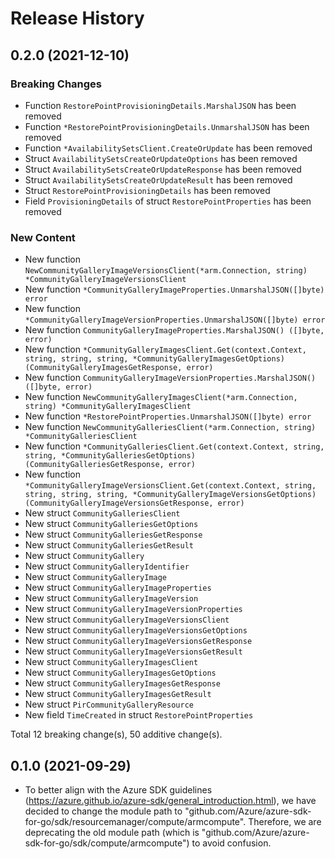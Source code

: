 # Release History

## 0.2.0 (2021-12-10)
### Breaking Changes

- Function `RestorePointProvisioningDetails.MarshalJSON` has been removed
- Function `*RestorePointProvisioningDetails.UnmarshalJSON` has been removed
- Function `*AvailabilitySetsClient.CreateOrUpdate` has been removed
- Struct `AvailabilitySetsCreateOrUpdateOptions` has been removed
- Struct `AvailabilitySetsCreateOrUpdateResponse` has been removed
- Struct `AvailabilitySetsCreateOrUpdateResult` has been removed
- Struct `RestorePointProvisioningDetails` has been removed
- Field `ProvisioningDetails` of struct `RestorePointProperties` has been removed

### New Content

- New function `NewCommunityGalleryImageVersionsClient(*arm.Connection, string) *CommunityGalleryImageVersionsClient`
- New function `*CommunityGalleryImageProperties.UnmarshalJSON([]byte) error`
- New function `*CommunityGalleryImageVersionProperties.UnmarshalJSON([]byte) error`
- New function `CommunityGalleryImageProperties.MarshalJSON() ([]byte, error)`
- New function `*CommunityGalleryImagesClient.Get(context.Context, string, string, string, *CommunityGalleryImagesGetOptions) (CommunityGalleryImagesGetResponse, error)`
- New function `CommunityGalleryImageVersionProperties.MarshalJSON() ([]byte, error)`
- New function `NewCommunityGalleryImagesClient(*arm.Connection, string) *CommunityGalleryImagesClient`
- New function `*RestorePointProperties.UnmarshalJSON([]byte) error`
- New function `NewCommunityGalleriesClient(*arm.Connection, string) *CommunityGalleriesClient`
- New function `*CommunityGalleriesClient.Get(context.Context, string, string, *CommunityGalleriesGetOptions) (CommunityGalleriesGetResponse, error)`
- New function `*CommunityGalleryImageVersionsClient.Get(context.Context, string, string, string, string, *CommunityGalleryImageVersionsGetOptions) (CommunityGalleryImageVersionsGetResponse, error)`
- New struct `CommunityGalleriesClient`
- New struct `CommunityGalleriesGetOptions`
- New struct `CommunityGalleriesGetResponse`
- New struct `CommunityGalleriesGetResult`
- New struct `CommunityGallery`
- New struct `CommunityGalleryIdentifier`
- New struct `CommunityGalleryImage`
- New struct `CommunityGalleryImageProperties`
- New struct `CommunityGalleryImageVersion`
- New struct `CommunityGalleryImageVersionProperties`
- New struct `CommunityGalleryImageVersionsClient`
- New struct `CommunityGalleryImageVersionsGetOptions`
- New struct `CommunityGalleryImageVersionsGetResponse`
- New struct `CommunityGalleryImageVersionsGetResult`
- New struct `CommunityGalleryImagesClient`
- New struct `CommunityGalleryImagesGetOptions`
- New struct `CommunityGalleryImagesGetResponse`
- New struct `CommunityGalleryImagesGetResult`
- New struct `PirCommunityGalleryResource`
- New field `TimeCreated` in struct `RestorePointProperties`

Total 12 breaking change(s), 50 additive change(s).


## 0.1.0 (2021-09-29)
- To better align with the Azure SDK guidelines (https://azure.github.io/azure-sdk/general_introduction.html), we have decided to change the module path to "github.com/Azure/azure-sdk-for-go/sdk/resourcemanager/compute/armcompute". Therefore, we are deprecating the old module path (which is "github.com/Azure/azure-sdk-for-go/sdk/compute/armcompute") to avoid confusion. 